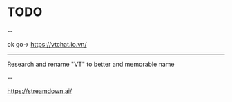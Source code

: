 # TODO

--

ok go-> https://vtchat.io.vn/

---

Research and rename "VT" to better and memorable name

--

https://streamdown.ai/
